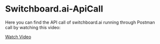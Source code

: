# Switchboard.ai-ApiCall
Here you can find the API call of switchboard.ai running through Postman call by watching this video:

[Watch Video](https://github.com/JimP-lab/Switchboard.ai-ApiCall/blob/main/AwesomeScreenshot-7_1_2025%2C2_03_10%CE%BC.%CE%BC..webm)
